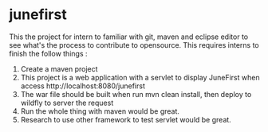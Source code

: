 # junefirst
This the project for intern to familiar with git, maven and eclipse editor to see what's the process to contribute to opensource. This requires interns to finish the follow things : 
1. Create a maven project 
2. This project is a web application with a servlet to display JuneFirst when access http://localhost:8080/junefirst
3. The war file should be built when run mvn clean install, then deploy to wildfly to server the request
4. Run the whole thing with maven would be great.
5. Research to use other framework to test servlet would be great. 
